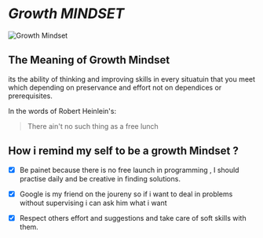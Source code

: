 # **_Growth MINDSET_**
![Growth Mindset](https://get.pxhere.com/photo/mindset-idea-man-think-laying-brain-icon-mind-thinking-brainstorming-brain-logo-brain-power-brain-neurons-pink-cartoon-text-art-fictional-character-illustration-font-human-body-organ-hand-graphic-design-graphics-finger-clip-art-human-behavior-computer-wallpaper-visual-arts-1441549.jpg)

## **The Meaning of Growth Mindset**

its the ability of thinking and improving skills in every situatuin that you meet which depending on preservance and effort not on dependices or prerequisites.


In the words of  Robert Heinlein's:

> There ain't no such thing as a free lunch

## How i remind my self to be a growth Mindset ?

- [x] Be painet because there is no free launch in programming , I should practise daily and be creative in finding solutions.

- [x] Google is my friend on the joureny so if i want to deal in problems without supervising i can ask him what i want

- [x] Respect others effort and suggestions and take care of soft skills with them.


